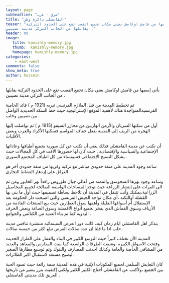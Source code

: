 ```yaml
---
layout: page
subheadline: "شرق - غرب"
title: "القامشلي ذاكرة وطن"
teaser: "يأتي إسمها من قامش اوكامش يعني مكان تجمع القصب تقع على الحدود التركية
يقابلها من الجانب التركي مدينة نصيبين ."
header: no
image:
   title: kamishly-memory.jpg
   thumb:  kamishly-memory.jpg
   homepage: kamishly-memory.jpg
categories:
    - east-west
comments: false
show_meta: true
author: hussein
---
```




يأتي إسمها من قامش اوكامش يعني مكان تجمع القصب تقع على الحدود التركية
يقابلها من الجانب التركي مدينة نصيبين .

تم تخطيط المدينة من قبل الملازم الفرنسي تيريه (1921 م ) قائد الحامية
الفرنسيةالمتواجدة هناك لأهمية الموقع الإستراتيجية حيث خط السكة الحديدية
الواصل بين نصيبين وحلب .

أول من سكنها السريان والأرمن الهاربين من مجازر السيفو (1915 م ) ثم
تواصلت إليها الهجرة من الريف إلى المدينة بفعل جفاف المواسم فسكنها
الأكراد والعرب وبعض الأقليات.

أن تكتب عن مدينة القامشلي فذلك يعني أن تكتب عن كل سورية بجميع أطيافها
وعاداتها الإجتماعية والسياسية والإقتصادية . حيث كان لها حضورها الافت في
كل المجالات حيث يشكل النسيج الإجتماعي فسيفساء من كل اطياف المجتمع السوري
.

ساعد وجود المدينة على منفذ حدودي مباشر مع تركية وقربها من منفذ حدودي أخر
هو العراق على إزدهار النشاط التجاري

وساعد وجود نهرها المتجوسق والممتد من أعالي جبال طوروس رافداً نهر الخابور
ومن ثم الى الفرات على إنتشار الزراعة حيث توجد المساحات الواسعة الصالحة
لجميع المحاصيل الزراعية،يمكنك وأنت تتنقل في المدينة أن تلاحظ بساطة
تصميمها حيث أول ما بني بها القشلة أوالثكنة ،أي مكان تواجد الجيش الفرنسي
والتي اصبحت دار الحكومة بعد الإستقلال أم أسواقها القليلة وأهمها سوق
العطارين حيث بيع المنتجات القادمة من الأرياف وسوق القماش الذي يفخر بجميع
انواع الأقمشة وسوق الصاغة وبعض الحرف اليدوية كما تم بناء العديد من
الكنائس والجوامع .

يتذكر اهل القامشلي ايام زمان كيف كانت دور العرض السينمائيه منتشرة تنافس
مدينة حلب اذا ما قلنا ان عدد صالات العرض تبلغ اكثر من خمسة صالات .

المدينة الأن تختلف كثيراً حيث التوسع الكبير في البناء والعمار على الطراز
الحديث وفتحت الاسواق الكبيرة ،وشقت الطرقات الواسعة كما بنيت المدارس
والمعاهد والعديد من المشافي الخاصة والعامة وكذلك احدثت المصارف والبنوك
وتم توسيع مطارها الصغير ليصبح مستعد لاستقبال اكبر الطائرات.

كان التعايش السلمي لجميع المكونات الإثنية في هذه المدينة سمة رائعة حيث
تسود الحبة بين الجميع ،ولأكتب عن القامشلي أحتاج الكثير الكثير ولكني
إكتفيت بنزر يسير من تاريخها العريق تلك مدينتي القامشلي .
